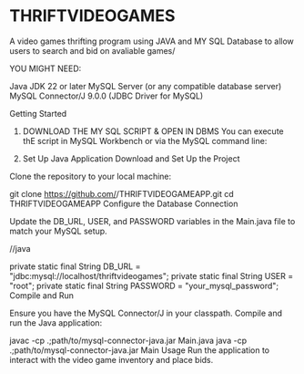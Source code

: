 # THRIFTVIDEOGAMES
A video games thrifting program using JAVA and MY SQL Database to allow users to search and bid on avaliable games/


YOU MIGHT NEED: 

Java JDK 22 or later
MySQL Server (or any compatible database server)
MySQL Connector/J 9.0.0 (JDBC Driver for MySQL)


Getting Started
1. DOWNLOAD THE MY SQL SCRIPT & OPEN IN DBMS
You can execute thE script in MySQL Workbench or via the MySQL command line:

2. Set Up Java Application
Download and Set Up the Project

Clone the repository to your local machine:

git clone https://github.com/<your-username>/THRIFTVIDEOGAMEAPP.git
cd THRIFTVIDEOGAMEAPP
Configure the Database Connection

Update the DB_URL, USER, and PASSWORD variables in the Main.java file to match your MySQL setup.

//java

private static final String DB_URL = "jdbc:mysql://localhost/thriftvideogames";
private static final String USER = "root";
private static final String PASSWORD = "your_mysql_password";
Compile and Run

Ensure you have the MySQL Connector/J in your classpath. Compile and run the Java application:

javac -cp .;path/to/mysql-connector-java.jar Main.java
java -cp .;path/to/mysql-connector-java.jar Main
Usage
Run the application to interact with the video game inventory and place bids.
